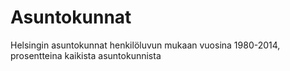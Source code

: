 # Asuntokunnat
Helsingin asuntokunnat henkilöluvun mukaan vuosina 1980-2014, prosentteina kaikista asuntokunnista
